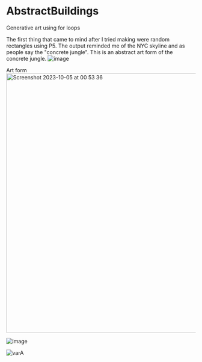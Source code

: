 # AbstractBuildings
Generative art using for loops

The first thing that came to mind after I tried making were random rectangles using P5. The output reminded me of the NYC skyline and as people say the "concrete jungle".
This is an abstract art form of the concrete jungle.
![image](https://github.com/Suvina19/AbstractBuildings/assets/144509711/c84460e2-26af-4b54-bea4-12c3b419174e)

Art form
          <img width="690" alt="Screenshot 2023-10-05 at 00 53 36" src="https://github.com/Suvina19/AbstractBuildings/assets/144509711/0e514ee7-8601-490b-a718-dcbe7686c3c1">

![image](https://github.com/Suvina19/AbstractBuildings/assets/144509711/e92c86d2-8bd2-416b-823a-b57e204b5b76)


![varA](https://github.com/Suvina19/AbstractBuildings/assets/144509711/3b8593f7-6b49-41c1-9d14-af0601b378ab)








